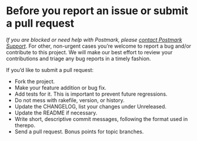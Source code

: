 # Before you report an issue or submit a pull request

*If you are blocked or need help with Postmark, please [contact
Postmark Support](https://postmarkapp.com/contact)*. For other, non-urgent
cases you’re welcome to report a bug and/or contribute to this project. We will
make our best effort to review your contributions and triage any bug reports in
a timely fashion.

If you’d like to submit a pull request:

* Fork the project.
* Make your feature addition or bug fix.
* Add tests for it. This is important to prevent future regressions.
* Do not mess with rakefile, version, or history.
* Update the CHANGELOG, list your changes under Unreleased.
* Update the README if necessary.
* Write short, descriptive commit messages, following the format used in therepo.
* Send a pull request. Bonus points for topic branches.
